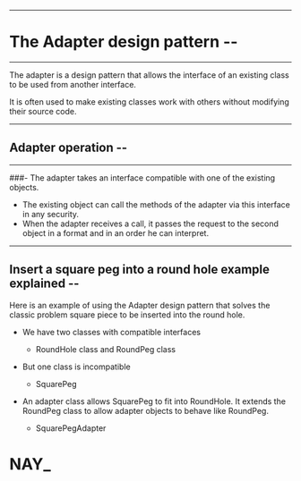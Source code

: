 
-----------------------------------------------------------
# The Adapter design pattern                                 --
-----------------------------------------------------------

The adapter is a design pattern that allows the interface of an existing class to be used from another interface. 

It is often used to make existing classes work with others without modifying their source code.

-----------------------------------------------------------
## Adapter operation                                          --
-----------------------------------------------------------

###- The adapter takes an interface compatible with one of the existing objects.
- The existing object can call the methods of the adapter via this interface in any security.
- When the adapter receives a call, it passes the request to the second object in a format and in an order he can interpret.

-----------------------------------------------------------
Insert a square peg into a round hole example explained    --
-----------------------------------------------------------

Here is an example of using the Adapter design pattern that solves the classic problem square piece to be inserted into the round hole.

* We have two classes with compatible interfaces
	- RoundHole class and RoundPeg class

* But one class is incompatible
	- SquarePeg

* An adapter class allows SquarePeg to fit into RoundHole. It extends the RoundPeg class to allow adapter objects to behave like RoundPeg.
	- SquarePegAdapter


# NAY_
